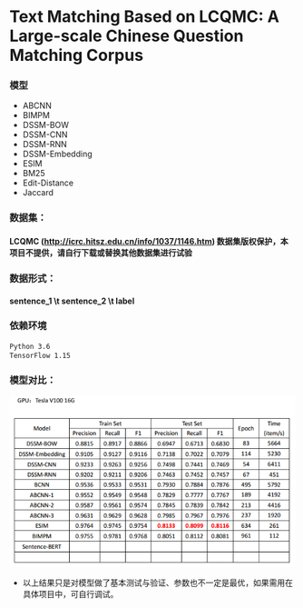 # Text Matching Based on LCQMC: A Large-scale Chinese Question Matching Corpus


### 模型
* ABCNN
* BIMPM
* DSSM-BOW
* DSSM-CNN
* DSSM-RNN
* DSSM-Embedding
* ESIM
* BM25
* Edit-Distance
* Jaccard


### 数据集：
#### LCQMC (http://icrc.hitsz.edu.cn/info/1037/1146.htm) 数据集版权保护，本项目不提供，请自行下载或替换其他数据集进行试验


### 数据形式：
#### sentence_1 \t sentence_2 \t label


### 依赖环境
    Python 3.6
    TensorFlow 1.15


### 模型对比：
![avatar](./Result.png)
* 以上结果只是对模型做了基本测试与验证、参数也不一定是最优，如果需用在具体项目中，可自行调试。




